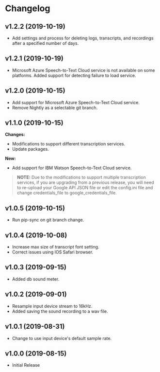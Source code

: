 # Changelog

## v1.2.2 (2019-10-19)
* Add settings and process for deleting logs, transcripts, and recordings after a specified number of days.

## v1.2.1 (2019-10-19)
* Microsoft Azure Speech-to-Text Cloud service is not available on some platforms. Added support for detecting failure to load service.

## v1.2.0 (2019-10-15)
* Add support for Microsoft Azure Speech-to-Text Cloud service.
* Remove Nightly as a selectable git branch.

## v1.1.0 (2019-10-15)
**Changes:**
* Modifications to support different transcription services.
* Update packages.

**New:**
* Add support for IBM Watson Speech-to-Text Cloud service.

> **NOTE:** Due to the modifications to support multiple transcription services, if you are upgrading from a previous release, you will need to re-upload your Google API JSON file or edit the config.ini file and change credentials_file to google_credentials_file.

## v1.0.5 (2019-10-15)
* Run pip-sync on git branch change.

## v1.0.4 (2019-10-08)
* Increase max size of transcript font setting.
* Correct issues using IOS Safari browser.

## v1.0.3 (2019-09-15)
* Added db sound meter.

## v1.0.2 (2019-09-01)
* Resample input device stream to 16kHz.
* Added saving the sound recording to a wav file.

## v1.0.1 (2019-08-31)
* Change to use input device's default sample rate.

## v1.0.0 (2019-08-15)
* Initial Release
